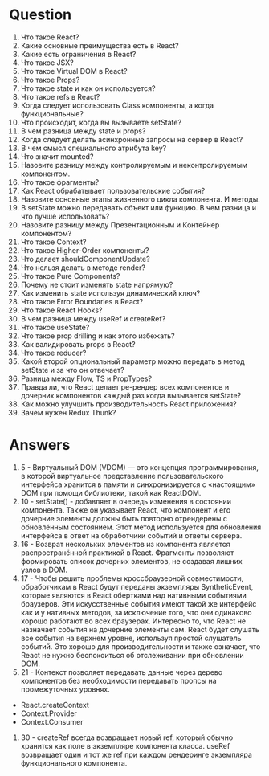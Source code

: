 # Question

1. Что такое React?
2. Какие основные преимущества есть в React?
3. Какие есть ограничения в React?
4. Что такое JSX?
5. Что такое Virtual DOM в React?
6. Что такое Props?
7. Что такое state и как он используется?
8. Что такое refs в React?
9. Когда следует использовать Class компоненты, а когда функциональные?
10. Что происходит, когда вы вызываете setState?
11. В чем разница между state и props?
12. Когда следует делать асинхронные запросы на сервер в React?
13. В чем смысл специального атрибута key?
14. Что значит mounted?
15. Назовите разницу между контролируемым и неконтролируемым компонентом.
16. Что такое фрагменты?
17. Как React обрабатывает пользовательские события?
18. Назовите основные этапы жизненного цикла компонента. И методы.
19. В setState можно передавать объект или функцию. В чем разница и что лучше использовать?
20. Назовите разницу между Презентационным и Контейнер компонентом?
21. Что такое Context?
22. Что такое Higher-Order компоненты?
23. Что делает shouldComponentUpdate?
24. Что нельзя делать в методе render?
25. Что такое Pure Components?
26. Почему не стоит изменять state напрямую?
27. Как изменить state используя динамический ключ?
28. Что такое Error Boundaries в React?
29. Что такое React Hooks?
30. В чем разница между useRef и createRef?
31. Что такое useState?
32. Что такое prop drilling и как этого избежать?
33. Как валидировать props в React?
34. Что такое reducer?
35. Какой второй опциональный параметр можно передать в метод setState и за что он отвечает?
36. Разница между Flow, TS и PropTypes?
37. Правда ли, что React делает ре-рендер всех компонентов и дочерних компонентов каждый раз когда вызывается setState?
38. Как можно улучшить производительность React приложения?
39. Зачем нужен Redux Thunk?

# Answers

1. 5 - Виртуальный DOM (VDOM) — это концепция программирования, в которой виртуальное представление пользовательского интерфейса хранится в памяти и синхронизируется с «настоящим» DOM при помощи библиотеки, такой как ReactDOM.
1. 10 - setState() - добавляет в очередь изменения в состоянии компонента. Также он указывает React, что компонент и его дочерние элементы должны быть повторно отрендерены с обновлённым состоянием. Этот метод используется для обновления интерфейса в ответ на обработчики событий и ответы сервера.
1. 16 - Возврат нескольких элементов из компонента является распространённой практикой в React. Фрагменты позволяют формировать список дочерних элементов, не создавая лишних узлов в DOM.
1. 17 - Чтобы решить проблемы кроссбраузерной совместимости, обработчикам в React будут переданы экземпляры SyntheticEvent, которые являются в React обертками над нативными событиями браузеров. Эти искусственные события имеют такой же интерфейс как и у нативных методов, за исключение того, что они одинаково хорошо работают во всех браузерах.
   Интересно то, что React не назначает события на дочерние элементы сам. React будет слушать все события на верхнем уровне, используя простой слушатель событий. Это хорошо для производительности и также означает, что React не нужно беспокоиться об отслеживании при обновлении DOM.
1. 21 - Контекст позволяет передавать данные через дерево компонентов без необходимости передавать пропсы на промежуточных уровнях.

- React.createContext
- Context.Provider
- Context.Consumer

1. 30 - createRef всегда возвращает новый ref, который обычно хранится как поле в экземпляре компонента класса. useRef возвращает один и тот же ref при каждом рендеринге экземпляра функционального компонента.
